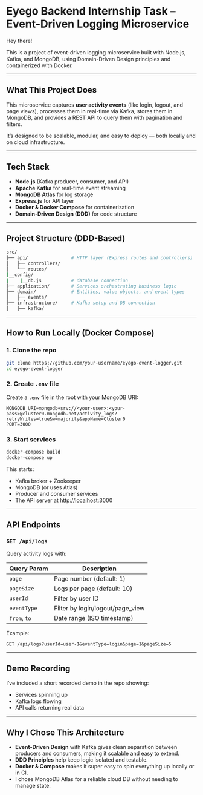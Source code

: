 # Eyego Backend Internship Task – Event-Driven Logging Microservice

Hey there!

This is a project of event-driven logging microservice built with Node.js, Kafka, and MongoDB, using Domain-Driven Design principles and containerized with Docker.

---

## What This Project Does

This microservice captures **user activity events** (like login, logout, and page views), processes them in real-time via Kafka, stores them in MongoDB, and provides a REST API to query them with pagination and filters.

It’s designed to be scalable, modular, and easy to deploy — both locally and on cloud infrastructure.

---

## Tech Stack

- **Node.js** (Kafka producer, consumer, and API)
- **Apache Kafka** for real-time event streaming
- **MongoDB Atlas** for log storage
- **Express.js** for API layer
- **Docker & Docker Compose** for containerization
- **Domain-Driven Design (DDD)** for code structure

---

## Project Structure (DDD-Based)

```bash
src/
├── api/                # HTTP layer (Express routes and controllers)
│   ├── controllers/
│   └── routes/
|__config/
|    |__db.js           # database connection
├── application/        # Services orchestrating business logic
├── domain/             # Entities, value objects, and event types
│   ├── events/
├── infrastructure/     # Kafka setup and DB connection
│   ├── kafka/
```

---

## How to Run Locally (Docker Compose)

### 1. Clone the repo

```bash
git clone https://github.com/your-username/eyego-event-logger.git
cd eyego-event-logger
```

### 2. Create `.env` file

Create a `.env` file in the root with your MongoDB URI:

```env
MONGODB_URI=mongodb+srv://<your-user>:<your-pass>@cluster0.mongodb.net/activity_logs?retryWrites=true&w=majority&appName=Cluster0
PORT=3000
```

### 3. Start services

```bash
docker-compose build
docker-compose up
```

This starts:

- Kafka broker + Zookeeper
- MongoDB (or uses Atlas)
- Producer and consumer services
- The API server at [http://localhost:3000](http://localhost:3000)

---

## API Endpoints

### `GET /api/logs`

Query activity logs with:

| Query Param  | Description                      |
| ------------ | -------------------------------- |
| `page`       | Page number (default: 1)         |
| `pageSize`   | Logs per page (default: 10)      |
| `userId`     | Filter by user ID                |
| `eventType`  | Filter by login/logout/page_view |
| `from`, `to` | Date range (ISO timestamp)       |

Example:

```
GET /api/logs?userId=user-1&eventType=login&page=1&pageSize=5
```

---

## Demo Recording

I’ve included a short recorded demo in the repo showing:

- Services spinning up
- Kafka logs flowing
- API calls returning real data

---

## Why I Chose This Architecture

- **Event-Driven Design** with Kafka gives clean separation between producers and consumers, making it scalable and easy to extend.
- **DDD Principles** help keep logic isolated and testable.
- **Docker & Compose** makes it super easy to spin everything up locally or in CI.
- I chose MongoDB Atlas for a reliable cloud DB without needing to manage state.

